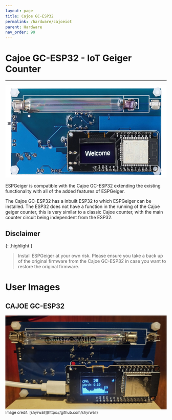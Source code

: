 ```yaml
---
layout: page
title: Cajoe GC-ESP32
permalink: /hardware/cajoeiot
parent: Hardware
nav_order: 99
---
```

<style>
#espghwimg {
  max-height: 300px;
}
.espghwimg {
  max-height: 300px;
}
</style>

# Cajoe GC-ESP32 - IoT Geiger Counter

---

<img id="espghwimg" src="img/cajoeiot.png" alt="Cajoe GC-ESP32 - IoT Geiger Counter">

ESPGeiger is compatible with the Cajoe GC-ESP32 extending the existing functionality with all of the added features of ESPGeiger.

The Cajoe GC-ESP32 has a inbuilt ESP32 to which ESPGeiger can be installed. The ESP32 does not have a function in the running of the Cajoe geiger counter, this is very similar to a classic Cajoe counter, with the main counter circuit being independent from the ESP32.

## Disclaimer

{: .highlight }

>Install ESPGeiger at your own risk. Please ensure you take a back up of the original firmware from the Cajoe GC-ESP32 in case you want to restore the original firmware.

# User Images

## CAJOE GC-ESP32
<img class="espghwimg" src="img/cajoeiot-shyrwall.jpg" alt="Cajoe GC-ESP32">
<br/><sup>Image credit: [shyrwall](https://github.com/shyrwall)</sup>
